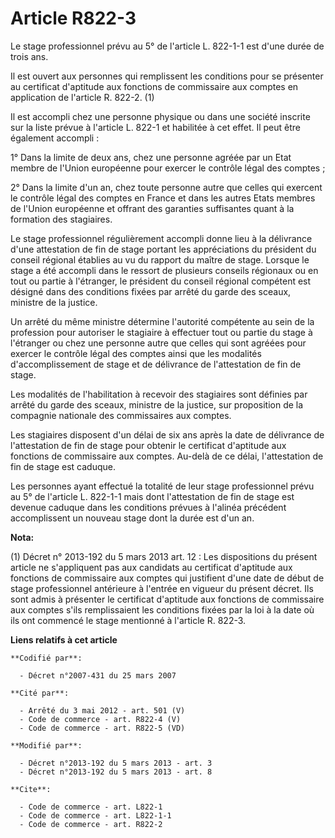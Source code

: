 # Article R822-3

Le stage professionnel prévu au 5° de l'article L. 822-1-1 est d'une durée de trois ans. 

Il est ouvert aux personnes qui remplissent les conditions pour se présenter au certificat d'aptitude aux fonctions de
commissaire aux comptes en application de l'article R. 822-2. (1)

Il est accompli chez une personne physique ou dans une société inscrite sur la liste prévue à l'article L. 822-1 et habilitée
à cet effet. Il peut être également accompli : 

1° Dans la limite de deux ans, chez une personne agréée par un Etat membre de  l'Union européenne  pour exercer le contrôle
légal des comptes ; 

2° Dans la limite d'un an, chez toute personne autre que celles qui exercent le contrôle légal des comptes en France et dans
les autres Etats membres de  l'Union européenne  et offrant des garanties suffisantes quant à la formation des stagiaires. 

Le stage professionnel régulièrement accompli donne lieu à la délivrance d'une attestation de fin de stage portant les
appréciations du président du conseil régional établies au vu du rapport du maître de stage. Lorsque le stage a été accompli
dans le ressort de plusieurs conseils régionaux ou en tout ou partie à l'étranger, le président du conseil régional compétent
est désigné dans des conditions fixées par arrêté du garde des sceaux, ministre de la justice. 

Un arrêté du même ministre détermine l'autorité compétente au sein de la profession pour autoriser le stagiaire à effectuer
tout ou partie du stage à l'étranger ou chez une personne autre que celles qui sont agréées pour exercer le contrôle légal
des comptes ainsi que les modalités d'accomplissement de stage et de délivrance de l'attestation de fin de stage. 

Les modalités de l'habilitation à recevoir des stagiaires sont définies par arrêté du garde des sceaux, ministre de la
justice, sur proposition de la compagnie nationale des commissaires aux comptes. 

Les stagiaires disposent d'un délai de six ans après la date de délivrance de l'attestation de fin de stage pour obtenir le
certificat d'aptitude aux fonctions de commissaire aux comptes. Au-delà de ce délai, l'attestation de fin de stage est
caduque. 

Les personnes ayant effectué la totalité de leur stage professionnel prévu au 5° de l'article L. 822-1-1 mais dont
l'attestation de fin de stage est devenue caduque dans les conditions prévues à l'alinéa précédent accomplissent un nouveau
stage dont la durée est d'un an.

**Nota:**

(1) Décret n° 2013-192 du 5 mars 2013 art. 12 : Les dispositions du présent  article ne s'appliquent pas aux candidats au
certificat d'aptitude aux  fonctions de commissaire aux comptes qui justifient d'une date de début  de stage professionnel
antérieure à l'entrée en vigueur du présent  décret. Ils sont admis à présenter le certificat d'aptitude aux  fonctions de
commissaire aux comptes s'ils remplissaient les conditions  fixées par la loi à la date où ils ont commencé le stage
mentionné à  l'article R. 822-3.

**Liens relatifs à cet article**

	**Codifié par**:

	  - Décret n°2007-431 du 25 mars 2007

	**Cité par**:

	  - Arrêté du 3 mai 2012 - art. 501 (V)
	  - Code de commerce - art. R822-4 (V)
	  - Code de commerce - art. R822-5 (VD)

	**Modifié par**:

	  - Décret n°2013-192 du 5 mars 2013 - art. 3
	  - Décret n°2013-192 du 5 mars 2013 - art. 8

	**Cite**:

	  - Code de commerce - art. L822-1
	  - Code de commerce - art. L822-1-1
	  - Code de commerce - art. R822-2
